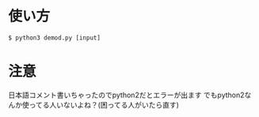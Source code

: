 # 使い方
`$ python3 demod.py [input]`

# 注意
日本語コメント書いちゃったのでpython2だとエラーが出ます
でもpython2なんか使ってる人いないよね？(困ってる人がいたら直す)
